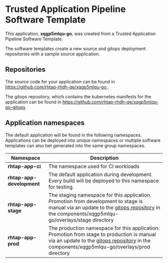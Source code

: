 # Trusted Application Pipeline Software Template

This application, **xqgp5mlqu-go**, was created from a Trusted Application Pipeline Software Template.

The software templates create a new source and gitops deployment repositories with a sample source application. 

## Repositories

The source code for your application can be found in [https://github.com/rhtap-rhdh-qe/xqgp5mlqu-go ](https://github.com/rhtap-rhdh-qe/xqgp5mlqu-go ).
 
The gitops repository, which contains the kubernetes manifests for the application can be found in 
[https://github.com/rhtap-rhdh-qe/xqgp5mlqu-go-gitops ](https://github.com/rhtap-rhdh-qe/xqgp5mlqu-go-gitops ) 

## Application namespaces 

The default application will be found in the following namespaces. Applications can be deployed into unique namespaces or multiple software templates can also bet generated into the same group namespaces.  

|  Namespace   |  Description   |  
| -------- | -------- |
| **rhtap-app-ci** | The namespace used for CI workloads |
| **rhtap-app-development** | The default application during development. Every build will be deployed to this namespace for testing. |
| **rhtap-app-stage** | The staging namespace for this application. Promotion from development to stage is manual via an update to the [gitops repository](https://github.com/rhtap-rhdh-qe/xqgp5mlqu-go-gitops ) in the components/xqgp5mlqu-go/overlays/stage directory |
| **rhtap-app-prod** | The production namespace for this application. Promotion from stage to production is manual via an update to the [gitops repository](https://github.com/rhtap-rhdh-qe/xqgp5mlqu-go-gitops ) in the components/xqgp5mlqu-go/overlays/prod directory |
